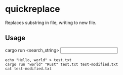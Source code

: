 # quickreplace

Replaces substring in file, writing to new file.

## Usage

cargo run <search_string> <replacement> <INPUT> <OUTPUT>

```text
echo "Hello, world" > test.txt
cargo run "world" "Rust" test.txt test-modified.txt
cat test-modified.txt
```
